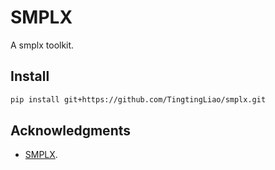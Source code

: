 # SMPLX 
A smplx toolkit. 

## Install 
```bash 
pip install git+https://github.com/TingtingLiao/smplx.git 
```

## Acknowledgments 
- [SMPLX](https://github.com/vchoutas/smplx). 

